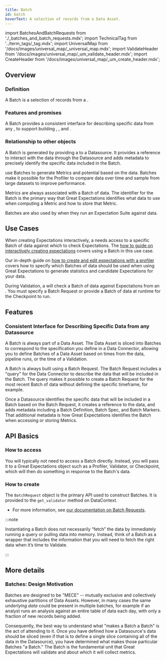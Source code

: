 ```yaml
---
title: Batch
id: batch
hoverText: A selection of records from a Data Asset.
---
```

import BatchesAndBatchRequests from './_batches_and_batch_requests.mdx';
import TechnicalTag from '../term_tags/_tag.mdx';
import UniversalMap from '/docs/images/universal_map/_universal_map.mdx';
import ValidateHeader from '/docs/images/universal_map/_um_validate_header.mdx';
import CreateHeader from '/docs/images/universal_map/_um_create_header.mdx';

<UniversalMap setup='inactive' connect='inactive' create='active' validate='active'/> 

## Overview

### Definition

A Batch is a selection of records from a <TechnicalTag relative="../" tag="data_asset" text="Data Asset" />.

### Features and promises

A Batch provides a consistent interface for describing specific data from any <TechnicalTag relative="../" tag="datasource" text="Datasource" />, to support building <TechnicalTag relative="../" tag="metric" text="Metrics" />, <TechnicalTag relative="../" tag="validation" text="Validation" />, and <TechnicalTag relative="../" tag="profiling" text="Profiling" />.

### Relationship to other objects

A Batch is generated by providing a <TechnicalTag relative="../" tag="batch_request" text="Batch Request" /> to a Datasource. It provides a reference to interact with the data through the Datasource and adds metadata to precisely identify the specific data included in the Batch.

<TechnicalTag relative="../" tag="profiler" text="Profilers" /> use Batches to generate Metrics and potential <TechnicalTag relative="../" tag="expectation" text="Expectations" /> based on the data. Batches make it possible for the Profiler to compare data over time and sample from large datasets to improve performance.

Metrics are always associated with a Batch of data. The identifier for the Batch is the primary way that Great Expectations identifies what data to use when computing a Metric and how to store that Metric.

Batches are also used by <TechnicalTag relative="../" tag="validator" text="Validators" /> when they run an Expectation Suite against data.

## Use Cases

<CreateHeader/>

When creating Expectations interactively, a <TechnicalTag relative="../" tag="validator" text="Validator" /> needs access to a specific Batch of data against which to check Expectations. The [how to guide on interactively creating expectations](../guides/expectations/how_to_create_and_edit_expectations_with_instant_feedback_from_a_sample_batch_of_data.md) covers using a Batch in this use case.

Our in-depth guide on [how to create and edit expectations with a profiler](../guides/expectations/how_to_create_and_edit_expectations_with_a_profiler.md) covers how to specify which Batches of data should be used when using Great Expectations to generate statistics and candidate Expectations for your data.

<ValidateHeader/>

During Validation, a <TechnicalTag relative="../" tag="checkpoint" text="Checkpoint" /> will check a Batch of data against Expectations from an <TechnicalTag relative="../" tag="expectation_suite" text="Expectation Suite" />. You must specify a Batch Request or provide a Batch of data at runtime for the Checkpoint to run.

## Features

### Consistent Interface for Describing Specific Data from any Datasource

A Batch is always part of a Data Asset. The Data Asset is sliced into Batches to correspond to the specification you define in a Data Connector, allowing you to define Batches of a Data Asset based on times from the data, pipeline runs, or the time of a Validation.

A Batch is always built using a Batch Request. The Batch Request includes a "query" for the Data Connector to describe the data that will be included in the Batch. The query makes it possible to create a Batch Request for the most recent Batch of data without defining the specific timeframe, for example.

Once a Datasource identifies the specific data that will be included in a Batch based on the Batch Request, it creates a reference to the data, and adds metadata including a Batch Definition, Batch Spec, and Batch Markers. That additional metadata is how Great Expectations identifies the Batch when accessing or storing Metrics.

## API Basics

### How to access

You will typically not need to access a Batch directly.  Instead, you will pass it to a Great Expectations object such as a Profiler, Validator, or Checkpoint, which will then do something in response to the Batch's data.

### How to create

The `BatchRequest` object is the primary API used to construct Batches. It is provided to the `get_validator` method on DataContext.  

- For more information, see [our documentation on Batch Requests](./batch_request.md).

:::note

Instantiating a Batch does not necessarily “fetch” the data by immediately running a query or pulling data into memory. Instead, think of a Batch as a wrapper that includes the information that you will need to fetch the right data when it’s time to Validate.

:::

## More details

### Batches: Design Motivation

Batches are designed to be "MECE" -- mutually exclusive and collectively exhaustive partitions of Data Assets. However, in many cases the same *underlying data* could be present in multiple batches, for example if an analyst runs an analysis against an entire table of data each day, with only a fraction of new records being added.

Consequently, the best way to understand what "makes a Batch a Batch" is the act of attending to it. Once you have defined how a Datasource's data should be sliced (even if that is to define a single slice containing all of the data in the Datasource), you have determined what makes those particular Batches "a Batch."  The Batch is the fundamental unit that Great Expectations will validate and about which it will collect metrics.

<BatchesAndBatchRequests/>


